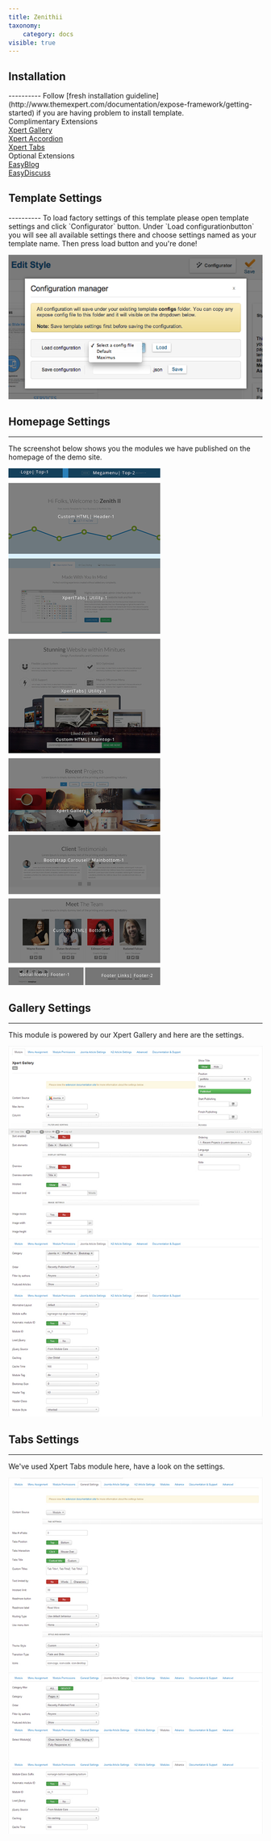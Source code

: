 ```yaml
---
title: Zenithii
taxonomy:
    category: docs
visible: true
---
```



<h2 id="installation">Installation</h2>
----------
Follow [fresh installation guideline](http://www.themexpert.com/documentation/expose-framework/getting-started) if you are having problem to install template.


<div class="row">
	<div class="col-md-6">
		<div class="panel panel-primary">
  <!-- Default panel contents -->
  <div class="panel-heading">Complimentary Extensions</div>

  <!-- List group -->
  <div class="list-group">
    <div><a class="list-group-item" href="http://www.themexpert.com/joomla-extensions/xpert-gallery">Xpert Gallery</a></div>
    <div><a class="list-group-item" href="http://www.themexpert.com/joomla-extensions/xpert-accordion">Xpert Accordion</a></div>
    <div><a class="list-group-item" href="http://www.themexpert.com/joomla-extensions/xpert-tabs">Xpert Tabs</a></div>

 
 
  </div>
</div>
	</div>
	<div class="col-md-6">
		<div class="panel panel-default">
  <!-- Default panel contents -->
  <div class="panel-heading">Optional Extensions</div>
  <!-- List group -->
  <div class="list-group">
    <div><a class="list-group-item" href="http://stackideas.com/easyblog">EasyBlog</a></div>
    <div><a class="list-group-item" href="http://stackideas.com/easydiscuss">EasyDiscuss</a></div>
  </div>
</div>
	</div>
</div>

<h2 id="template_settings">Template Settings</h2>
----------
To load factory settings of this template please open template settings and click `Configurator` button. Under `Load configurationbutton` you will see all available settings there and choose settings named as your template name. Then press load button and you're done!

![Sample Image](load-configuration.png)

<h2 id="homepage_settings">Homepage Settings</h2>

----------
The screenshot below shows you the modules we have published on the homepage of the demo site.

![Sample Image](zenithii.jpg)

<h2 id="gallery_settings">Gallery Settings</h2>

----------
This module is powered by our Xpert Gallery and here are the settings.

![Sample Image](xpertgallery.jpg)
<h2 id="tabs_settings">Tabs Settings</h2>

----------
We've used Xpert Tabs module here, have a look on the settings.

![Sample Image](xperttabs.jpg)